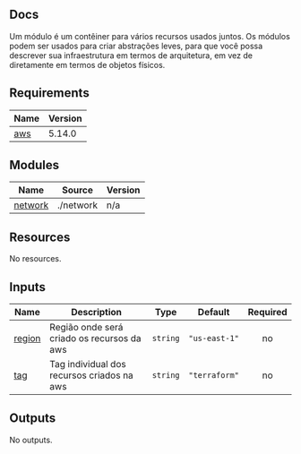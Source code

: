 <!-- BEGIN_TF_DOCS -->

## Docs

Um módulo é um contêiner para vários recursos usados juntos. Os módulos podem ser usados para criar abstrações leves, para que você possa descrever sua infraestrutura em termos de arquitetura, em vez de diretamente em termos de objetos físicos.

## Requirements

| Name | Version |
|------|---------|
| <a name="requirement_aws"></a> [aws](#requirement\_aws) | 5.14.0 |



## Modules

| Name | Source | Version |
|------|--------|---------|
| <a name="module_network"></a> [network](#module\_network) | ./network | n/a |

## Resources

No resources.

## Inputs

| Name | Description | Type | Default | Required |
|------|-------------|------|---------|:--------:|
| <a name="input_region"></a> [region](#input\_region) | Região onde será criado os recursos da aws | `string` | `"us-east-1"` | no |
| <a name="input_tag"></a> [tag](#input\_tag) | Tag individual dos recursos criados na aws | `string` | `"terraform"` | no |

## Outputs

No outputs.
<!-- END_TF_DOCS -->